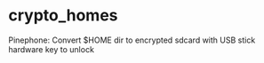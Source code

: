 # crypto_homes
Pinephone: Convert $HOME dir to encrypted sdcard with USB stick hardware key to unlock
